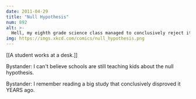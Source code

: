 ```yaml
---
date: 2011-04-29
title: "Null Hypothesis"
num: 892
alt: >-
  Hell, my eighth grade science class managed to conclusively reject it just based on a classroom experiment. It's pretty sad to hear about million-dollar research teams who can't even manage that.
img: https://imgs.xkcd.com/comics/null_hypothesis.png
---
```

[[A student works at a desk.]]

Bystander: I can't believe schools are still teaching kids about the null hypothesis.

Bystander: I remember reading a big study that conclusively disproved it YEARS ago.

